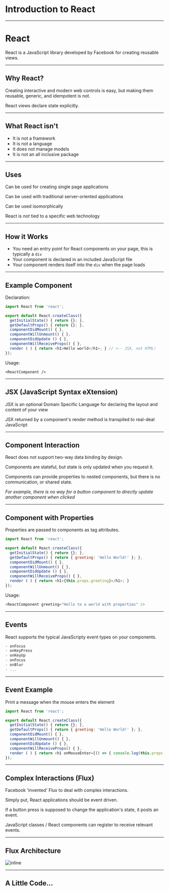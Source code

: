 # Introduction to React
---

# React

React is a JavaScript library developed by Facebook for creating reusable views.

---

## Why React?

Creating interactive and modern web controls is easy, but making them reusable, generic, and idempotent is not.

React views declare state explicitly.

---

## What React isn't

- It is not a framework
- It is not a language
- It does not manage models
- It is not an all inclusive package

---

## Uses
Can be used for creating single page applications

Can be used with traditional server-oriented applications

Can be used isomorphically

React is *not* tied to a specific web technology

---

## How it Works

- You need an entry point for React components on your page, this is typically a `div`
- Your component is declared in an included JavaScript file
- Your component renders itself into the `div` when the page loads

---
## Example Component
Declaration:

```javascript
import React from 'react';

export default React.createClass({
  getInitialState() { return {}; },
  getDefaultProps() { return {}; },
  componentDidMount() { },
  componentWillUnmount() { },
  componentDidUpdate () { },
  componentWillReceiveProps() { },
  render ( ) { return <h1>Hello world</h1>; } // <-- JSX, not HTML!
});
```

Usage:

```
<ReactComponent />
```

---

## JSX (JavaScript Syntax eXtension)

JSX is an optional Domain Specific Language for declaring the layout and content of your view

JSX returned by a component's render method is transpiled to real-deal JavaScript

---

## Component Interaction
React does not support two-way data binding by design.

Components are stateful, but state is only updated when you request it.

Components can provide properties to nested components, but there is no communication, or shared state.

*For example, there is no way for a button component to directly update another component when clicked*

---
## Component with Properties
Properties are passed to components as tag attributes.

```javascript
import React from 'react';

export default React.createClass({
  getInitialState() { return {}; },
  getDefaultProps() { return { greeting: 'Hello World!' }; },
  componentDidMount() { },
  componentWillUnmount() { },
  componentDidUpdate () { },
  componentWillReceiveProps() { },
  render ( ) { return <h1>{this.props.greeting}</h1>; }
});
```

Usage:

```javascript
<ReactComponent greeting="Hello to a world with properties" />
```

---
## Events
React supports the typical JavaScripty event types on your components.

```javascript
- onFocus
- onKeyPress
- onKeyUp
- onFocus
- onBlur
- ...
```

---
## Event Example
Print a message when the mouse enters the element

```javascript
import React from 'react';

export default React.createClass({
  getInitialState() { return {}; },
  getDefaultProps() { return { greeting: 'Hello World!' }; },
  componentDidMount() { },
  componentWillUnmount() { },
  componentDidUpdate () { },
  componentWillReceiveProps() { },
  render ( ) { return <h1 onMouseEnter={() => { console.log(this.props.greeting)}} >{this.props.greeting}</h1>; }
});
```

---

## Complex Interactions (Flux)
Facebook 'invented' Flux to deal with complex interactions. 

Simply put, React applications should be event driven. 

If a button press is supposed to change the application's state, it posts an event. 

JavaScript classes / React components can register to receive relevant events.

---
## Flux Architecture

![inline](https://facebook.github.io/flux/img/flux-simple-f8-diagram-with-client-action-1300w.png)

---

## A Little Code...
